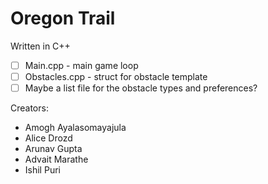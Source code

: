 # Oregon Trail
Written in C++

- [ ] Main.cpp - main game loop
- [ ] Obstacles.cpp - struct for obstacle template
- [ ] Maybe a list file for the obstacle types and preferences?

Creators:
- Amogh Ayalasomayajula
- Alice Drozd
- Arunav Gupta
- Advait Marathe
- Ishil Puri
